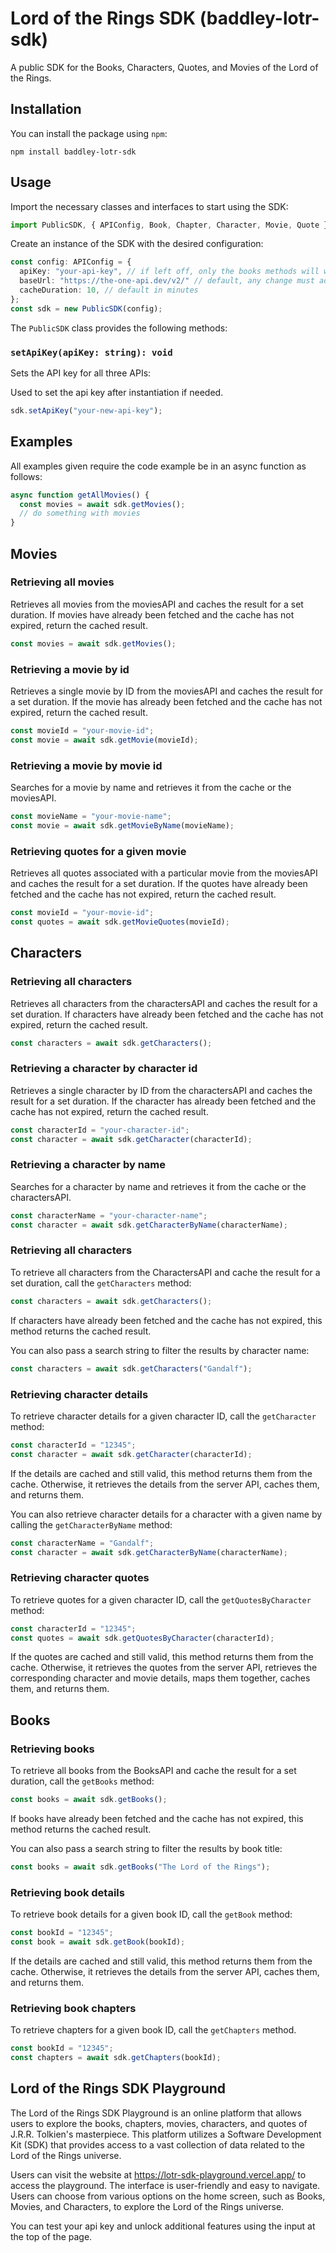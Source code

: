 # Lord of the Rings SDK (baddley-lotr-sdk)

A public SDK for the Books, Characters, Quotes, and Movies of the Lord of the Rings.

## Installation

You can install the package using `npm`:

```
npm install baddley-lotr-sdk
```

## Usage

Import the necessary classes and interfaces to start using the SDK:

```typescript
import PublicSDK, { APIConfig, Book, Chapter, Character, Movie, Quote } from "baddley-lotr-sdk";
```

Create an instance of the SDK with the desired configuration:

```typescript
const config: APIConfig = {
  apiKey: "your-api-key", // if left off, only the books methods will work
  baseUrl: "https://the-one-api.dev/v2/" // default, any change must adhere to this schema in order to work,
  cacheDuration: 10, // default in minutes
};
const sdk = new PublicSDK(config);
```

The `PublicSDK` class provides the following methods:

### `setApiKey(apiKey: string): void`

Sets the API key for all three APIs:

Used to set the api key after instantiation if needed.

```typescript
sdk.setApiKey("your-new-api-key");
```

## Examples

All examples given require the code example be in an async function as follows:

```typescript
async function getAllMovies() {
  const movies = await sdk.getMovies();
  // do something with movies
}
```

## Movies

### Retrieving all movies

Retrieves all movies from the moviesAPI and caches the result for a set duration. If movies have already been fetched and the cache has not expired, return the cached result.

```typescript
const movies = await sdk.getMovies();
```

### Retrieving a movie by id

Retrieves a single movie by ID from the moviesAPI and caches the result for a set duration. If the movie has already been fetched and the cache has not expired, return the cached result.

```typescript
const movieId = "your-movie-id";
const movie = await sdk.getMovie(movieId);
```

### Retrieving a movie by movie id

Searches for a movie by name and retrieves it from the cache or the moviesAPI.

```typescript
const movieName = "your-movie-name";
const movie = await sdk.getMovieByName(movieName);
```

### Retrieving quotes for a given movie

Retrieves all quotes associated with a particular movie from the moviesAPI and caches the result for a set duration. If the quotes have already been fetched and the cache has not expired, return the cached result.

```typescript
const movieId = "your-movie-id";
const quotes = await sdk.getMovieQuotes(movieId);
```

## Characters

### Retrieving all characters

Retrieves all characters from the charactersAPI and caches the result for a set duration. If characters have already been fetched and the cache has not expired, return the cached result.

```typescript
const characters = await sdk.getCharacters();
```

### Retrieving a character by character id

Retrieves a single character by ID from the charactersAPI and caches the result for a set duration. If the character has already been fetched and the cache has not expired, return the cached result.

```typescript
const characterId = "your-character-id";
const character = await sdk.getCharacter(characterId);
```

### Retrieving a character by name

Searches for a character by name and retrieves it from the cache or the charactersAPI.

```typescript
const characterName = "your-character-name";
const character = await sdk.getCharacterByName(characterName);
```

### Retrieving all characters

To retrieve all characters from the CharactersAPI and cache the result for a set duration, call the `getCharacters` method:

```typescript
const characters = await sdk.getCharacters();
```

If characters have already been fetched and the cache has not expired, this method returns the cached result.

You can also pass a search string to filter the results by character name:

```typescript
const characters = await sdk.getCharacters("Gandalf");
```

### Retrieving character details

To retrieve character details for a given character ID, call the `getCharacter` method:

```typescript
const characterId = "12345";
const character = await sdk.getCharacter(characterId);
```

If the details are cached and still valid, this method returns them from the cache. Otherwise, it retrieves the details from the server API, caches them, and returns them.

You can also retrieve character details for a character with a given name by calling the `getCharacterByName` method:

```typescript
const characterName = "Gandalf";
const character = await sdk.getCharacterByName(characterName);
```

### Retrieving character quotes

To retrieve quotes for a given character ID, call the `getQuotesByCharacter` method:

```typescript
const characterId = "12345";
const quotes = await sdk.getQuotesByCharacter(characterId);
```

If the quotes are cached and still valid, this method returns them from the cache. Otherwise, it retrieves the quotes from the server API, retrieves the corresponding character and movie details, maps them together, caches them, and returns them.

## Books

### Retrieving books

To retrieve all books from the BooksAPI and cache the result for a set duration, call the `getBooks` method:

```typescript
const books = await sdk.getBooks();
```

If books have already been fetched and the cache has not expired, this method returns the cached result.

You can also pass a search string to filter the results by book title:

```typescript
const books = await sdk.getBooks("The Lord of the Rings");
```

### Retrieving book details

To retrieve book details for a given book ID, call the `getBook` method:

```typescript
const bookId = "12345";
const book = await sdk.getBook(bookId);
```

If the details are cached and still valid, this method returns them from the cache. Otherwise, it retrieves the details from the server API, caches them, and returns them.

### Retrieving book chapters

To retrieve chapters for a given book ID, call the `getChapters` method.

```typescript
const bookId = "12345";
const chapters = await sdk.getChapters(bookId);
```

## Lord of the Rings SDK Playground

The Lord of the Rings SDK Playground is an online platform that allows users to explore the books, chapters, movies, characters, and quotes of J.R.R. Tolkien's masterpiece. This platform utilizes a Software Development Kit (SDK) that provides access to a vast collection of data related to the Lord of the Rings universe.

Users can visit the website at https://lotr-sdk-playground.vercel.app/ to access the playground. The interface is user-friendly and easy to navigate. Users can choose from various options on the home screen, such as Books, Movies, and Characters, to explore the Lord of the Rings universe.

You can test your api key and unlock additional features using the input at the top of the page.
